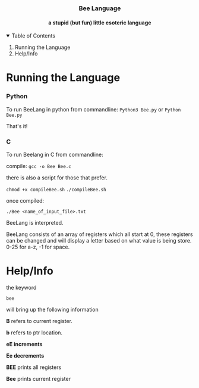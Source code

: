  <h3 align="center">Bee Language</h3>
 <h4 align = "center">a stupid (but fun) little esoteric language</h4>

<!-- TABLE OF CONTENTS -->
<details open="open">
  <summary>Table of Contents</summary>
  <ol>
    <li>
      <a>Running the Language</a>
    </li>
    <li>
      <a>Help/Info</a>
    </li>
  </ol>
</details>


<!-- Running the Language-->
# Running the Language
<h3> Python </h3>

To run BeeLang in python from commandline:
 ``` Python3 Bee.py ``` or ```Python Bee.py```
 
 That's it!

<h3> C </h3>
To run Beelang in C from commandline:

compile:
```gcc -o Bee Bee.c```

there is also a script for those that prefer. 

```chmod +x compileBee.sh```
```./compileBee.sh```

once compiled: 

```./Bee <name_of_input_file>.txt```

BeeLang is interpreted.

BeeLang consists of an array of registers which all start at 0, these registers can be changed and will display a letter based on what value is being store. 0-25 for a-z, -1 for space.

<!-- Help/Info-->
# Help/Info

the keyword

```bee```

will bring up the following information

**B** refers to current register. 

**b** refers to ptr location. 

**eE increments** 

**Ee decrements** 

**BEE** prints all registers 

**Bee** prints current register
